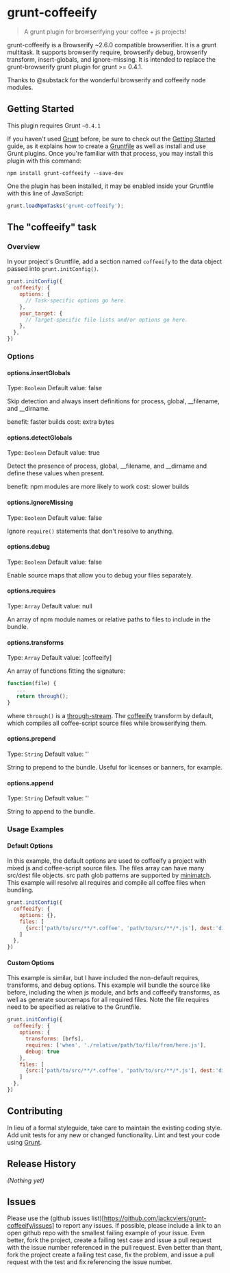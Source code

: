 # grunt-coffeeify

> A grunt plugin for browserifying your coffee + js projects!

grunt-coffeeify is a Browserify ~2.6.0 compatible browserifier. It is a grunt multitask. It supports browserify require, browserify debug, browserify transform, insert-globals, and ignore-missing. It is intended to replace the grunt-browserify grunt plugin for grunt >= 0.4.1.

Thanks to @substack for the wonderful browserify and coffeeify node modules.

## Getting Started
This plugin requires Grunt `~0.4.1`

If you haven't used [Grunt](http://gruntjs.com/) before, be sure to check out the [Getting Started](http://gruntjs.com/getting-started) guide, as it explains how to create a [Gruntfile](http://gruntjs.com/sample-gruntfile) as well as install and use Grunt plugins. Once you're familiar with that process, you may install this plugin with this command:

```shell
npm install grunt-coffeeify --save-dev
```

One the plugin has been installed, it may be enabled inside your Gruntfile with this line of JavaScript:

```js
grunt.loadNpmTasks('grunt-coffeeify');
```

## The "coffeeify" task

### Overview
In your project's Gruntfile, add a section named `coffeeify` to the data object passed into `grunt.initConfig()`.

```js
grunt.initConfig({
  coffeeify: {
    options: {
      // Task-specific options go here.
    },
    your_target: {
      // Target-specific file lists and/or options go here.
    },
  },
})
```

### Options

#### options.insertGlobals
Type: `Boolean`
Default value: false

Skip detection and always insert definitions for process, global, __filename, and __dirname.

benefit: faster builds
cost: extra bytes

#### options.detectGlobals
Type: `Boolean`
Default value: true

Detect the presence of process, global, __filename, and __dirname and define these values when present.

benefit: npm modules are more likely to work
cost: slower builds

#### options.ignoreMissing
Type: `Boolean`
Default value: false

Ignore `require()` statements that don't resolve to anything.

#### options.debug
Type: `Boolean`
Default value: false

Enable source maps that allow you to debug your files separately.

#### options.requires
Type: `Array`
Default value: null

An array of npm module names or relative paths to files to include in the bundle.

#### options.transforms
Type: `Array`
Default value: [coffeeify]

An array of functions fitting the signature:
```js
function(file) {
   ...
   return through();
}
```

where ```through()``` is a [through-stream](https://github.com/substack/stream-handbook#through).  The [coffeeify](https://github.com/substack/coffeeify) transform by default, which compiles all coffee-script source files while browserifying them.


#### options.prepend
Type: `String`
Default value: ''

String to prepend to the bundle. Useful for licenses or banners, for example.

#### options.append
Type: `String`
Default value: ''

String to append to the bundle.

### Usage Examples

#### Default Options
In this example, the default options are used to coffeeify a project with mixed js and coffee-script source files. The files array can have many src/dest file objects. src path glob patterns are supported by [minimatch](https://github.com/isaacs/minimatch). This example will resolve all requires and compile all coffee files when bundling.

```js
grunt.initConfig({
  coffeeify: {
    options: {},
    files: [
      {src:['path/to/src/**/*.coffee', 'path/to/src/**/*.js'], dest:'dist/myApp.js'}
    ]
  },
})
```

#### Custom Options
This example is similar, but I have included the non-default requires, transforms, and debug options. This example will bundle the source like before, including the when js module, and brfs and coffeeify transforms, as well as generate sourcemaps for all required files. Note the file requires need to be specified as relative to the Gruntfile.
```js
grunt.initConfig({
  coffeeify: {
    options: {
      transforms: [brfs],
      requires: ['when', './relative/path/to/file/from/here.js'],
      debug: true
    },
    files: [
      {src:['path/to/src/**/*.coffee', 'path/to/src/**/*.js'], dest:'dist/myApp.js'}
    ]
  },
})
```

## Contributing
In lieu of a formal styleguide, take care to maintain the existing coding style. Add unit tests for any new or changed functionality. Lint and test your code using [Grunt](http://gruntjs.com/).

## Release History
_(Nothing yet)_

## Issues
Please use the (github issues list)[https://github.com/jackcviers/grunt-coffeeify/issues] to report any issues. If possible, please include a link to an open github repo with the smallest failing example of your issue. Even better, fork the project, create a failing test case and issue a pull request with the issue number referenced in the pull request. Even better than thant, fork the project create a failing test case, fix the problem, and issue a pull request with the test and fix referencing the issue number. 

